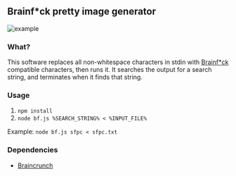 ## Brainf*ck pretty image generator

![example](https://cloud.githubusercontent.com/assets/73099/10171403/ff8147d8-66a7-11e5-8f18-77c1aebab183.png)

### What?

This software replaces all non-whitespace characters in stdin with [Brainf*ck](https://en.wikipedia.org/wiki/Brainfuck) compatible characters, then runs it. It searches the output for a search string, and terminates when it finds that string.

### Usage

1. `npm install`
2. `node bf.js %SEARCH_STRING% < %INPUT_FILE%`

Example: `node bf.js sfpc < sfpc.txt`

### Dependencies

- [Braincrunch](https://github.com/AgentME/braincrunch)

